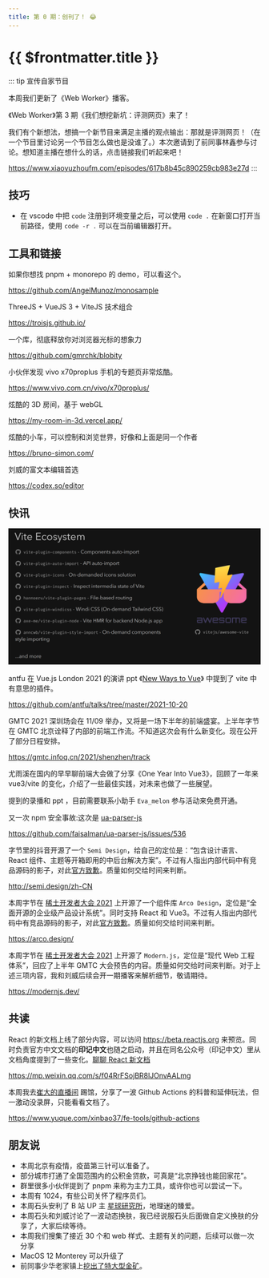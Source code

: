 ```yaml
---
title: 第 0 期：创刊了！ 😂
---
```


# {{ $frontmatter.title }}

<!-- 这是一个demo，用来演示内容 -->
<!-- 时间从 2021-10-22 ~ 2021-10-30 -->
<!-- 定位大前端、web开发、数码科技、动漫 -->

::: tip 宣传自家节目

本周我们更新了《Web Worker》播客。

《Web Worker》第 3 期《我们想挖新坑：评测网页》来了！

我们有个新想法，想搞一个新节目来满足主播的观点输出：那就是评测网页！（在一个节目里讨论另一个节目怎么做也是没谁了。）本次邀请到了前同事林鑫参与讨论。想知道主播在想什么的话，点击链接我们听起来吧！

https://www.xiaoyuzhoufm.com/episodes/617b8b45c890259cb983e27d
:::

## 技巧

- 在 vscode 中把 `code` 注册到环境变量之后，可以使用 `code .` 在新窗口打开当前路径，使用 `code -r .` 可以在当前编辑器打开。

## 工具和链接

如果你想找 pnpm + monorepo 的 demo，可以看这个。

https://github.com/AngelMunoz/monosample

ThreeJS + VueJS 3 + ViteJS 技术组合

https://troisjs.github.io/

一个库，彻底释放你对浏览器光标的想象力

https://github.com/gmrchk/blobity

小伙伴发现 vivo x70proplus 手机的专题页非常炫酷。

https://www.vivo.com.cn/vivo/x70proplus/

炫酷的 3D 房间，基于 webGL

https://my-room-in-3d.vercel.app/

炫酷的小车，可以控制和浏览世界，好像和上面是同一个作者

https://bruno-simon.com/

刘威的富文本编辑首选

https://codex.so/editor

## 快讯

![cover](./vite-ecosystem.jpg)

antfu 在 Vue.js London 2021 的演讲 ppt 《[New Ways to Vue](https://github.com/antfu/talks/tree/master/2021-10-20)》 中提到了 vite 中有意思的插件。

https://github.com/antfu/talks/tree/master/2021-10-20

GMTC 2021 深圳场会在 11/09 举办，又将是一场下半年的前端盛宴。上半年字节在 GMTC 北京诠释了内部的前端工作流。不知道这次会有什么新变化。现在公开了部分日程安排。

https://gmtc.infoq.cn/2021/shenzhen/track

尤雨溪在国内的早早聊前端大会做了分享《One Year Into Vue3》，回顾了一年来 vue3/vite 的变化，介绍了一些最佳实践，对未来也做了一些展望。

提到的录播和 ppt ，目前需要联系小助手 `Eva_melon` 参与活动来免费开通。

又一次 npm 安全事故:这次是 [ua-parser-js](https://github.com/faisalman/ua-parser-js)

https://github.com/faisalman/ua-parser-js/issues/536

字节里的抖音开源了一个 `Semi Design`，给自己的定位是：“包含设计语言、React 组件、主题等开箱即用的中后台解决方案”。不过有人指出内部代码中有竞品源码的影子，对此[官方致歉](https://github.com/DouyinFE/semi-design/issues/70)。质量如何交给时间来判断。

http://semi.design/zh-CN

本周字节在 [稀土开发者大会 2021](https://live.juejin.cn/site/4354/xdc2021?utm_source=juejinweb) 上开源了一个组件库 `Arco Design`，定位是“全面开源的企业级产品设计系统”。同时支持 React 和 Vue3。不过有人指出内部代码中有竞品源码的影子，对此[官方致歉](https://github.com/arco-design/arco-design/pull/12)。质量如何交给时间来判断。

https://arco.design/

本周字节在 [稀土开发者大会 2021](https://live.juejin.cn/site/4354/xdc2021?utm_source=juejinweb) 上开源了 `Modern.js`，定位是“现代 Web 工程体系”，回应了上半年 GMTC 大会预告的内容。质量如何交给时间来判断。对于上述三项内容，我和刘威后续会开一期播客来解析细节，敬请期待。

https://modernjs.dev/

## 共读

React 的新文档上线了部分内容，可以访问 https://beta.reactjs.org 来预览。同时负责官方中文文档的**印记中文**也随之启动，并且在同名公众号（印记中文）里从文档角度提到了一些变化。[聊聊 React 新文档](https://mp.weixin.qq.com/s/f04RrFSojBR8lJOnvAALmg)

https://mp.weixin.qq.com/s/f04RrFSojBR8lJOnvAALmg

本周我去[崔大的直播间](https://space.bilibili.com/175301983) 踢馆，分享了一波 Github Actions 的科普和延伸玩法，但一激动没录屏，只能看看文档了。

https://www.yuque.com/xinbao37/fe-tools/github-actions

## 朋友说

- 本周北京有疫情，疫苗第三针可以准备了。
- 部分城市打通了全国范围内的公积金贷款，可真是“北京挣钱也能回家花”。
- 群里很多小伙伴提到了 pnpm 来称为主力工具，或许你也可以尝试一下。
- 本周有 1024，有些公司关怀了程序员们。
- 本周石头安利了 B 站 UP 主 [星球研究所](https://space.bilibili.com/326427334)，地理迷的臻爱。
- 本周石头和刘威讨论了一波动态换肤，我已经说服石头后面做自定义换肤的分享了，大家后续等待。
- 本周我们搜集了接近 30 个和 web 样式、主题有关的问题，后续可以做一次分享
- MacOS 12 Monterey 可以升级了
- 前同事少华老家镇上[挖出了特大型金矿](https://view.inews.qq.com/a/20211030A03VUE00)。
